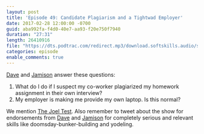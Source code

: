 ```yaml
---
layout: post
title: 'Episode 49: Candidate Plagiarism and a Tightwad Employer'
date: 2017-02-28 12:00:00 -0700
guid: aba992fa-f4d0-40e7-aa93-f20e750f7940
duration: "27:31"
length: 26410916
file: "https://dts.podtrac.com/redirect.mp3/download.softskills.audio/sse-049.mp3"
categories: episode
enable_comments: true
---
```


[Dave](https://twitter.com/djsmith42) and [Jamison](https://twitter.com/jergason) answer these questions:

1. What do I do if I suspect my co-worker plagiarized my homework assignment in their own interview?
2. My employer is making me provide my own laptop. Is this normal?

We mention [The Joel Test](https://www.joelonsoftware.com/2000/08/09/the-joel-test-12-steps-to-better-code/). Also remember to tweet about the show for  endorsements from [Dave](https://www.linkedin.com/in/dave-smith-8895461/) and [Jamison](https://www.linkedin.com/in/jamison-dance-70469b28/) for completely serious and relevant skills like doomsday-bunker-building and yodeling.
